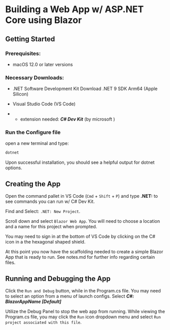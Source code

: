 # Building a Web App w/ ASP.NET Core using Blazor

## Getting Started
### Prerequisites:
- macOS 12.0 or later versions

### Necessary Downloads:
- .NET Software Development Kit
Download .NET 9 SDK Arm64 (Apple Silicon)

- Visual Studio Code (VS Code)
- - extension needed: ***C# Dev Kit*** (by microsoft )

### Run the Configure file
open a new terminal and type:
```bash
dotnet
```

Upon successful installation, you should see a helpful output for dotnet options.

## Creating the App
Open the command pallet in VS Code (`Cmd` + `Shift` + `P`) and type **.NET:** to see commands you can run w/ C# Dev Kit.

Find and Select: `.NET: New Project`.

Scroll down and select `Blazor Web App`. You will need to choose a location and a name for this project when prompted.

You may need to sign in at the bottom of VS Code by clicking on the C# icon in a the hexagonal shaped shield.

At this point you now have the scaffolding needed to create a simple Blazor App that is ready to run. See notes.md for further info regarding certain files.

## Running and Debugging the App
Click the `Run and Debug` button, while in the Program.cs file. You may need to select an option from a menu of launch configs. Select ***C#: BlazorAppName [Default]***

Utilize the Debug Panel to stop the web app from running. While viewing the Program.cs file, you may click the `Run` icon dropdown menu and select `Run project associated with this file`.